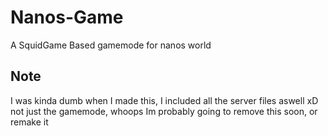 # Nanos-Game
 A SquidGame Based gamemode for nanos world

## Note
 I was kinda dumb when I made this, I included all the server files aswell xD not just the gamemode, whoops
 Im probably going to remove this soon, or remake it
